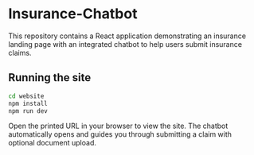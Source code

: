 # Insurance-Chatbot

This repository contains a React application demonstrating an insurance landing page with an integrated chatbot to help users submit insurance claims.

## Running the site

```bash
cd website
npm install
npm run dev
```

Open the printed URL in your browser to view the site. The chatbot automatically opens and guides you through submitting a claim with optional document upload.
